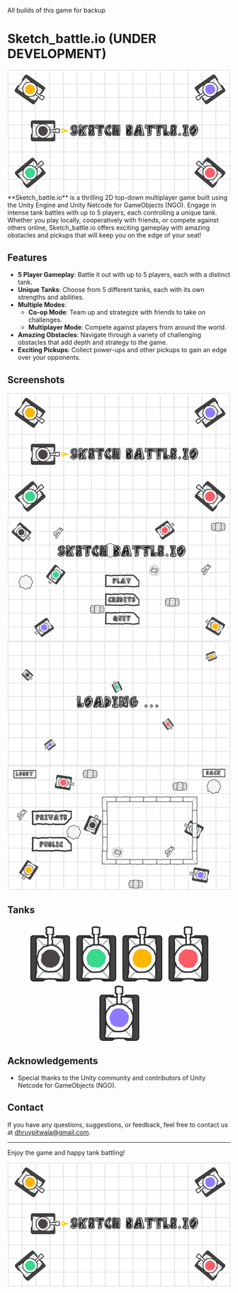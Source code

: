 All builds of this game for backup

# Sketch_battle.io (UNDER DEVELOPMENT)

<img align="center" src="Images/Splash Screen.png">
**Sketch_battle.io** is a thrilling 2D top-down multiplayer game built using the Unity Engine and Unity Netcode for GameObjects (NGO). Engage in intense tank battles with up to 5 players, each controlling a unique tank. Whether you play locally, cooperatively with friends, or compete against others online, Sketch_battle.io offers exciting gameplay with amazing obstacles and pickups that will keep you on the edge of your seat!

## Features

- **5 Player Gameplay**: Battle it out with up to 5 players, each with a distinct tank.
- **Unique Tanks**: Choose from 5 different tanks, each with its own strengths and abilities.
- **Multiple Modes**:
  - **Co-op Mode**: Team up and strategize with friends to take on challenges.
  - **Multiplayer Mode**: Compete against players from around the world.
- **Amazing Obstacles**: Navigate through a variety of challenging obstacles that add depth and strategy to the game.
- **Exciting Pickups**: Collect power-ups and other pickups to gain an edge over your opponents.

## Screenshots

<img align="center" src="Images/Splash Screen.png">
<img align="center" src="Images/Main Menu.png">
<img align="center" src="Images/Loading.png">
<img align="center" src="Images/Lobby.png">

## Tanks

<p align="center">
  <img src="Images/Tanks/black.png" alt="Black Tank" width="100">
  <img src="Images/Tanks/green.png" alt="Green Tank" width="100">
  <img src="Images/Tanks/yellow.png" alt="Yellow Tank" width="100">
  <img src="Images/Tanks/red.png" alt="Red Tank" width="100">
  <img src="Images/Tanks/purple.png" alt="Purple Tank" width="100">
</p>

## Acknowledgements

- Special thanks to the Unity community and contributors of Unity Netcode for GameObjects (NGO).

## Contact

If you have any questions, suggestions, or feedback, feel free to contact us at [dhruvpitwala@gmail.com](mailto:dhruvpitwala@gmail.com).

---

Enjoy the game and happy tank battling!

<img align="center" src="Images/Splash Screen.png">
